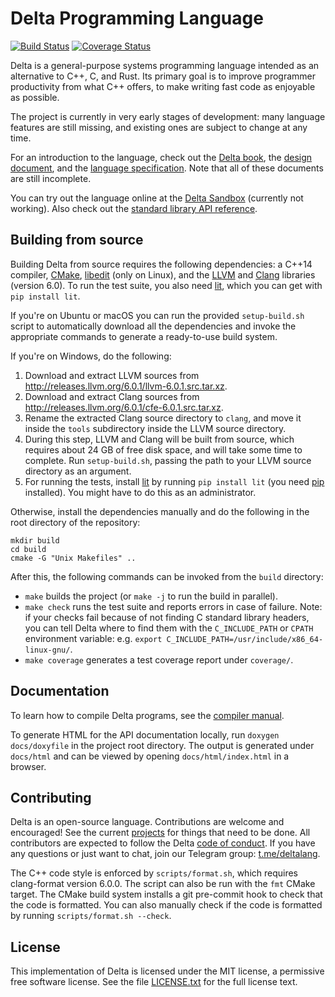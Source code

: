 # Delta Programming Language

[![Build Status](https://travis-ci.org/delta-lang/delta.svg?branch=master)](https://travis-ci.org/delta-lang/delta)
[![Coverage Status](https://coveralls.io/repos/github/delta-lang/delta/badge.svg?branch=master)](https://coveralls.io/github/delta-lang/delta?branch=master)

Delta is a general-purpose systems programming language intended as an
alternative to C++, C, and Rust. Its primary goal is to improve programmer
productivity from what C++ offers, to make writing fast code as enjoyable as
possible.

The project is currently in very early stages of development: many language
features are still missing, and existing ones are subject to change at any time.

For an introduction to the language, check out the [Delta book](https://delta-lang.gitbooks.io/delta-book/content/),
the [design document](docs/design.md), and the [language specification](docs/spec/spec.pdf).
Note that all of these documents are still incomplete.

You can try out the language online at the [Delta Sandbox](https://delta-lang.github.io/sandbox) (currently not working).
Also check out the [standard library API reference](https://delta-lang.github.io/stdlib).

## Building from source

Building Delta from source requires the following dependencies: a C++14
compiler, [CMake](https://cmake.org), [libedit](http://thrysoee.dk/editline/) (only on Linux),
and the [LLVM](http://llvm.org) and [Clang](http://clang.llvm.org) libraries
(version 6.0). To run the test suite, you also need
[lit](http://llvm.org/docs/CommandGuide/lit.html), which you can get with `pip
install lit`.

If you're on Ubuntu or macOS you can run the provided `setup-build.sh` script to
automatically download all the dependencies and invoke the appropriate commands
to generate a ready-to-use build system.

If you're on Windows, do the following:

1. Download and extract LLVM sources from http://releases.llvm.org/6.0.1/llvm-6.0.1.src.tar.xz.
2. Download and extract Clang sources from http://releases.llvm.org/6.0.1/cfe-6.0.1.src.tar.xz.
3. Rename the extracted Clang source directory to `clang`, and move it inside
   the `tools` subdirectory inside the LLVM source directory.
4. During this step, LLVM and Clang will be built from source, which requires
   about 24 GB of free disk space, and will take some time to complete. Run
   `setup-build.sh`, passing the path to your LLVM source directory as an
   argument.
5. For running the tests, install [lit](http://llvm.org/docs/CommandGuide/lit.html)
   by running `pip install lit` (you need [pip](https://pip.pypa.io/en/stable/)
   installed). You might have to do this as an administrator.

Otherwise, install the dependencies manually and do the following in the root
directory of the repository:

    mkdir build
    cd build
    cmake -G "Unix Makefiles" ..

After this, the following commands can be invoked from the `build` directory:

- `make` builds the project (or `make -j` to run the build in parallel).
- `make check` runs the test suite and reports errors in case of failure. Note:
  if your checks fail because of not finding C standard library headers, you can
  tell Delta where to find them with the `C_INCLUDE_PATH` or `CPATH` environment
  variable: e.g. `export C_INCLUDE_PATH=/usr/include/x86_64-linux-gnu/`.
- `make coverage` generates a test coverage report under `coverage/`.

## Documentation

To learn how to compile Delta programs, see the [compiler manual](docs/compiler-manual.md).

To generate HTML for the API documentation locally, run `doxygen docs/doxyfile`
in the project root directory. The output is generated under `docs/html` and can be
viewed by opening `docs/html/index.html` in a browser.

## Contributing

Delta is an open-source language. Contributions are welcome and encouraged! See the
current [projects](https://github.com/delta-lang/delta/projects) for things that
need to be done. All contributors are expected to follow the Delta
[code of conduct](docs/CODE_OF_CONDUCT.md). If you have any questions or just want
to chat, join our Telegram group: [t.me/deltalang](https://t.me/deltalang).

The C++ code style is enforced by `scripts/format.sh`, which requires
clang-format version 6.0.0. The script can also be run with the `fmt` CMake
target. The CMake build system installs a git pre-commit hook to check that the
code is formatted. You can also manually check if the code is formatted by
running `scripts/format.sh --check`.

## License

This implementation of Delta is licensed under the MIT license, a permissive
free software license. See the file [LICENSE.txt](LICENSE.txt) for the full
license text.
